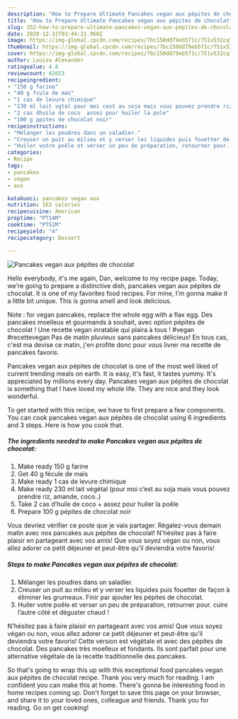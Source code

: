 ```yaml
---
description: "How to Prepare Ultimate Pancakes vegan aux pépites de chocolat"
title: "How to Prepare Ultimate Pancakes vegan aux pépites de chocolat"
slug: 352-how-to-prepare-ultimate-pancakes-vegan-aux-pepites-de-chocolat
date: 2020-12-31T03:44:21.960Z
image: https://img-global.cpcdn.com/recipes/7bc150dd79eb571c/751x532cq70/pancakes-vegan-aux-pepites-de-chocolat-photo-principale-de-la-recette.jpg
thumbnail: https://img-global.cpcdn.com/recipes/7bc150dd79eb571c/751x532cq70/pancakes-vegan-aux-pepites-de-chocolat-photo-principale-de-la-recette.jpg
cover: https://img-global.cpcdn.com/recipes/7bc150dd79eb571c/751x532cq70/pancakes-vegan-aux-pepites-de-chocolat-photo-principale-de-la-recette.jpg
author: Louisa Alexander
ratingvalue: 4.8
reviewcount: 42653
recipeingredient:
- "150 g farine"
- "40 g fcule de mas"
- "1 cas de levure chimique"
- "230 ml lait vgtal pour moi cest au soja mais vous pouvez prendre riz amande coco"
- "2 cas dhuile de coco  assez pour huiler la pole"
- "100 g ppites de chocolat noir"
recipeinstructions:
- "Mélanger les poudres dans un saladier."
- "Creuser un puit au milieu et y verser les liquides puis fouetter de façon à éliminer les grumeaux. Finir par ajouter les pépites de chocolat."
- "Huiler votre poêle et verser un peu de préparation, retourner pour. cuire l’autre côté et déguster chaud !"
categories:
- Recipe
tags:
- pancakes
- vegan
- aux

katakunci: pancakes vegan aux 
nutrition: 163 calories
recipecuisine: American
preptime: "PT14M"
cooktime: "PT51M"
recipeyield: "4"
recipecategory: Dessert

---
```



![Pancakes vegan aux pépites de chocolat](https://img-global.cpcdn.com/recipes/7bc150dd79eb571c/751x532cq70/pancakes-vegan-aux-pepites-de-chocolat-photo-principale-de-la-recette.jpg)

Hello everybody, it's me again, Dan, welcome to my recipe page. Today, we're going to prepare a distinctive dish, pancakes vegan aux pépites de chocolat. It is one of my favorites food recipes. For mine, I'm gonna make it a little bit unique. This is gonna smell and look delicious.

Note : for vegan pancakes, replace the whole egg with a flax egg. Des pancakes moelleux et gourmands à souhait, avec option pépites de chocolat ! Une recette vegan inratable qui plaira à tous ! #vegan #recettevegan Pas de matin pluvieux sans pancakes délicieux! En tous cas, c&#39;est ma devise ce matin, j&#39;en profite donc pour vous livrer ma recette de pancakes favoris.

Pancakes vegan aux pépites de chocolat is one of the most well liked of current trending meals on earth. It is easy, it's fast, it tastes yummy. It's appreciated by millions every day. Pancakes vegan aux pépites de chocolat is something that I have loved my whole life. They are nice and they look wonderful.


To get started with this recipe, we have to first prepare a few components. You can cook pancakes vegan aux pépites de chocolat using 6 ingredients and 3 steps. Here is how you cook that.

<!--inarticleads1-->

##### The ingredients needed to make Pancakes vegan aux pépites de chocolat:

1. Make ready 150 g farine
1. Get 40 g fécule de maïs
1. Make ready 1 cas de levure chimique
1. Make ready 230 ml lait végétal (pour moi c’est au soja mais vous pouvez prendre riz, amande, coco..)
1. Take 2 cas d’huile de coco + assez pour huiler la poêle
1. Prepare 100 g pépites de chocolat noir


Vous devriez vérifier ce poste que je vais partager. Régalez-vous demain matin avec nos pancakes aux pépites de chocolat! N&#39;hésitez pas à faire plaisir en partageant avec vos amis! Que vous soyez végan ou non, vous allez adorer ce petit déjeuner et peut-être qu&#39;il deviendra votre favoris! 

<!--inarticleads2-->

##### Steps to make Pancakes vegan aux pépites de chocolat:

1. Mélanger les poudres dans un saladier.
1. Creuser un puit au milieu et y verser les liquides puis fouetter de façon à éliminer les grumeaux. Finir par ajouter les pépites de chocolat.
1. Huiler votre poêle et verser un peu de préparation, retourner pour. cuire l’autre côté et déguster chaud !


N&#39;hésitez pas à faire plaisir en partageant avec vos amis! Que vous soyez végan ou non, vous allez adorer ce petit déjeuner et peut-être qu&#39;il deviendra votre favoris! Cette version est végétale et avec des pépites de chocolat. Des pancakes très moelleux et fondants. Ils sont parfait pour une alternative végétale de la recette traditionnelle des pancakes. 

So that's going to wrap this up with this exceptional food pancakes vegan aux pépites de chocolat recipe. Thank you very much for reading. I am confident you can make this at home. There's gonna be interesting food in home recipes coming up. Don't forget to save this page on your browser, and share it to your loved ones, colleague and friends. Thank you for reading. Go on get cooking!
